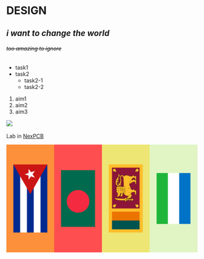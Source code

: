# **DESIGN**
## *i want to change the world*
###### ~~too amazing to ignore~~ 
* task1
* task2
   * task2-1
   * task2-2

1. aim1
2. aim2
3. aim3
   
![](https://gitlab.com/picbed/bed/uploads/75985eac80cb11269120d0283ce6a8a5/logo.png)

Lab in [NexPCB](https://nexpcb.com)

![](img1/26.jpg)
